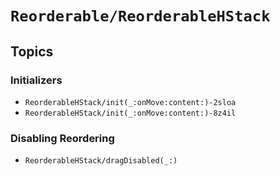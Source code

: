 # ``Reorderable/ReorderableHStack``

## Topics

### Initializers

- ``ReorderableHStack/init(_:onMove:content:)-2sloa``
- ``ReorderableHStack/init(_:onMove:content:)-8z4il``

### Disabling Reordering

- ``ReorderableHStack/dragDisabled(_:)``
